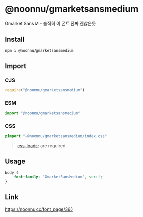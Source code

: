 # @noonnu/gmarketsansmedium
Gmarket Sans M - 솔직히 이 폰트 진짜 괜찮은듯

## Install
```sh
npm i @noonnu/gmarketsansmedium
```
## Import
### CJS
```js
require("@noonnu/gmarketsansmedium")
```
### ESM
```js
import "@noonnu/gmarketsansmedium"
```
### CSS 
```css
@import "~@noonnu/gmarketsansmedium/index.css"
```
> [css-loader](https://github.com/webpack-contrib/css-loader) are required.

## Usage
```css
body {
    font-family: "GmarketSansMedium", serif;
}
```

## Link
https://noonnu.cc/font_page/366